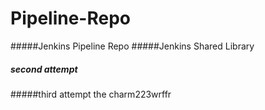 # Pipeline-Repo
#####Jenkins Pipeline Repo
#####Jenkins Shared Library
##### second attempt
#####third attempt the charm223wrffr
